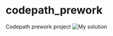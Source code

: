 # codepath_prework
Codepath prework project
![My solution]([https://github.com/yerlandana/codepath_prework/blob/main/trim_D0DED6B7-2BAA-4A3B-8732-4AFE5C725CBA_MOV_AdobeExpress.gif])
